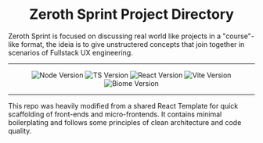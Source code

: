 <h1 align="center"> Zeroth Sprint Project Directory </h1>

Zeroth Sprint is focused on discussing real world like projects in a "course"-like format, the ideia is to give unstructered concepts that join together in scenarios of Fullstack UX engineering.

------

<div align="center">

![Node Version](https://img.shields.io/badge/NODE-24.0-16161D?style=for-the-badge&logo=nodedotjs&logoColor=white&labelColor=%235FA04E)
![TS Version](https://img.shields.io/badge/TYPESCRIPT-7.0-16161D?style=for-the-badge&logo=typescript&logoColor=white&labelColor=%233178C6)
![React Version](https://img.shields.io/badge/REACT-19.1-16161D?style=for-the-badge&logo=react&logoColor=black&labelColor=%2361DAFB)
![Vite Version](https://img.shields.io/badge/VITE%20ROLLDOWN-7.0-16161D?style=for-the-badge&logo=vite&logoColor=white&labelColor=%23646CFF)
![Biome Version](https://img.shields.io/badge/BIOME-2.0-16161D?style=for-the-badge&logo=biome&logoColor=white&labelColor=%2360A5FA)

</div>

------

This repo was heavily modified from a shared React Template for quick scaffolding of front-ends and micro-frontends. It contains minimal boilerplating and follows some principles of clean architecture and code quality.
